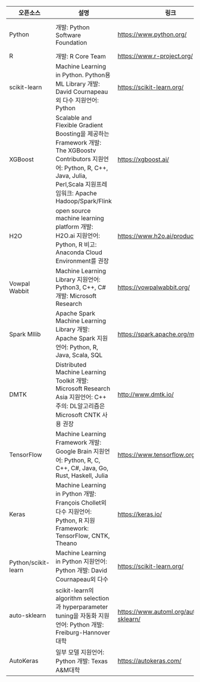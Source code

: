 



| 오픈소스            | 설명                                                         | 링크                                        | 라이선스                                  |
| ------------------- | ------------------------------------------------------------ | ------------------------------------------- | ----------------------------------------- |
| Python              | 개발: Python Software Foundation                             | https://www.python.org/                     | Python Software Foundation License        |
| R                   | 개발: R Core Team                                            | https://www.r-project.org/                  | GNU GPL v2                                |
| scikit-learn        | Machine Learning in Python. Python용 ML Library 개발: David Cournapeau외 다수 지원언어: Python | https://scikit-learn.org/                   | 3-clause BSD license                      |
| XGBoost             | Scalable and Flexible Gradient Boosting을 제공하는 Framework 개발: The XGBoostv Contributors 지원언어: Python, R, C++, Java, Julia, Perl,Scala 지원프레임워크: Apache Hadoop/Spark/Flink | https://xgboost.ai/                         | Apache License 2.0                        |
| H2O                 | open source machine learning platform 개발: H2O.ai 지원언어: Python, R 비고: Anaconda Cloud Environment를 권장 | https://www.h2o.ai/products/h2o/            | END USER SOFTWARE LICENSE AGREEMENT (v.2) |
| Vowpal Wabbit       | Machine Learning Library 지원언어: Python3, C++, C# 개발: Microsoft Research | https://vowpalwabbit.org/                   | BSD License                               |
| Spark Mllib         | Apache Spark Machine Learning Library 개발: Apache Spark 지원언어: Python, R, Java, Scala, SQL | https://spark.apache.org/mllib/             | Apache License 2.0                        |
| DMTK                | Distributed Machine Learning Toolkit 개발: Microsoft Research Asia 지원언어: C++ 주의: DL알고리즘은 Microsoft CNTK 사용 권장 | http://www.dmtk.io/                         |                                           |
| TensorFlow          | Machine Learning Framework 개발: Google Brain 지원언어: Python, R, C, C++, C#, Java, Go, Rust, Haskell, Julia | https://www.tensorflow.org/                 | Apache License 2.0                        |
| Keras               | Machine Learning in Python 개발: François Chollet외 다수 지원언어: Python, R 지원 Framework: TensorFlow, CNTK, Theano | https://keras.io/                           | MIT License                               |
| Python/scikit-learn | Machine Learning in Python 지원언어: Python 개발: David Cournapeau외 다수 | https://scikit-learn.org/                   | 3-clause BSD license                      |
| auto-sklearn        | scikit-learn의 algorithm selection과 hyperparameter tuning을 자동화 지원언어: Python 개발: Freiburg-Hannover대학 | https://www.automl.org/automl/auto-sklearn/ | 3-clause BSD license                      |
| AutoKeras           | 일부 모델 지원언어: Python 개발: Texas A&M대학               | https://autokeras.com/                      | MIT License                               |